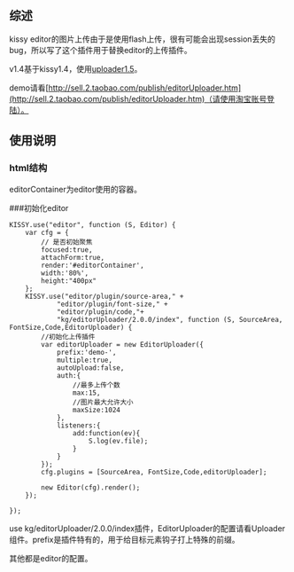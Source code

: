 ## 综述

kissy editor的图片上传由于是使用flash上传，很有可能会出现session丢失的bug，所以写了这个插件用于替换editor的上传插件。

v1.4基于kissy1.4，使用[uploader1.5](http://gallery.kissyui.com/uploader/1.5/guide/index.html)。

demo请看[http://sell.2.taobao.com/publish/editorUploader.htm](http://sell.2.taobao.com/publish/editorUploader.htm)（请使用淘宝账号登陆）。

## 使用说明

### html结构

<div id="editorContainer"> </div>

editorContainer为editor使用的容器。


###初始化editor

    KISSY.use("editor", function (S, Editor) {
        var cfg = {
            // 是否初始聚焦
            focused:true,
            attachForm:true,
            render:'#editorContainer',
            width:'80%',
            height:"400px"
        };
        KISSY.use("editor/plugin/source-area," +
                "editor/plugin/font-size," +
                "editor/plugin/code,"+
                "kg/editorUploader/2.0.0/index", function (S, SourceArea, FontSize,Code,EditorUploader) {
            //初始化上传插件
            var editorUploader = new EditorUploader({
                prefix:'demo-',
                multiple:true,
                autoUpload:false,
                auth:{
                    //最多上传个数
                    max:15,
                    //图片最大允许大小
                    maxSize:1024
                },
                listeners:{
                    add:function(ev){
                        S.log(ev.file);
                    }
                }
            });
            cfg.plugins = [SourceArea, FontSize,Code,editorUploader];

            new Editor(cfg).render();
        });

    });

use kg/editorUploader/2.0.0/index插件，EditorUploader的配置请看Uploader组件。prefix是插件特有的，用于给目标元素钩子打上特殊的前缀。

其他都是editor的配置。


